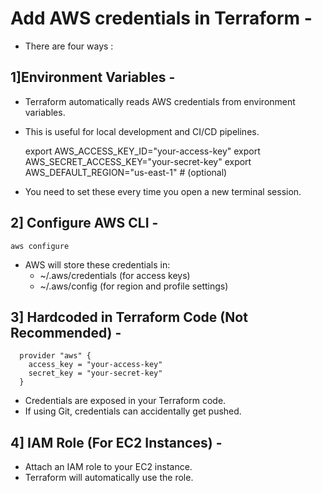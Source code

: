 # Add AWS credentials in Terraform -
- There are four ways :


## 1]Environment Variables -
- Terraform automatically reads AWS credentials from environment variables.
- This is useful for local development and CI/CD pipelines.


    export AWS_ACCESS_KEY_ID="your-access-key"
    export AWS_SECRET_ACCESS_KEY="your-secret-key"
    export AWS_DEFAULT_REGION="us-east-1"  # (optional)


- You need to set these every time you open a new terminal session.

## 2] Configure AWS CLI -

    aws configure


- AWS will store these credentials in:
  - ~/.aws/credentials (for access keys)
  - ~/.aws/config (for region and profile settings)
 
  
## 3] Hardcoded in Terraform Code (Not Recommended) -

      provider "aws" {
        access_key = "your-access-key"
        secret_key = "your-secret-key"
      }


- Credentials are exposed in your Terraform code.
- If using Git, credentials can accidentally get pushed.


## 4] IAM Role (For EC2 Instances) -
- Attach an IAM role to your EC2 instance.
- Terraform will automatically use the role.






